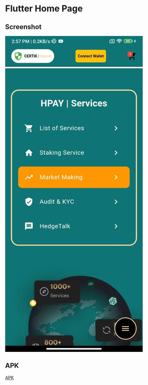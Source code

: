 # Flutter Home Page

## Screenshot

![Output of App](<Flutter Home Screen.jpeg>)

## APK

[APK](../../../../Users/91628/Downloads/app-release.apk)
